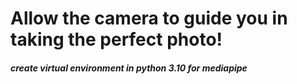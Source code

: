# Allow the camera to guide you in taking the perfect photo! 

##### create virtual environment in python 3.10 for mediapipe 


